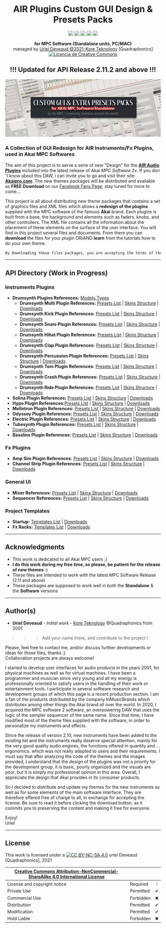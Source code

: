 <h1 align="center">AIR Plugins Custom GUI Design & Presets Packs</h1>
<p align="center">
  <img src="https://img.shields.io/badge/License-CC BY NC SA 4.0-lightgrey.svg" /> <img src="https://img.shields.io/badge/Code-XML-blue.svg" /> <img src="https://img.shields.io/badge/Images-PNG-purple.svg" /> <img src="https://img.shields.io/badge/AIR-Plugins-red.svg" /> <img src="https://img.shields.io/badge/Akai-MPC-yellow.svg" />
</p>
<p align="center">
  <b>for MPC Software (Standalone units, PC/MAC)</b><br/>
  managed by <u>Uriel Deveaud @2021-Kore Teknology</u> [Quadraphonics]<br/>
  <a rel="license" href="http://creativecommons.org/licenses/by-nc/4.0/"><img alt="Licencia de Creative Commons" style="border-width:0" src="https://i.creativecommons.org/l/by-nc/4.0/80x15.png" /></a><br/>
</p>
<h2 align="center">!!! Updated for API Release 2.11.2 and above !!!</h2>

![Header](header_project_customGUI_v2.jpg)

[comment]: <> (This is a comment, it will not be included)
  
### A Collection of GUI Redesign for AIR Instruments/Fx Plugins, used in Akai MPC Softwares

The aim of this project is to serve a serie of new "Design" for the [**AIR Audio Plugins**](https://www.airmusictech.com/) included into the latest release of Akai *MPC Software 2x*. If you don´t know about this DAW, i can invite you to go and visit their site: [**Akaipro.com**](https://www.akaipro.com/mpc-software). 
The new themes packages will be distributed and available as **FREE Download** on our [Facebook Fans Page](https://www.facebook.com/groups/2455369201273499), stay tuned for more to come... 

This project is all about distributing new theme packages that contains a set of graphics files and XML files which allows a **redesign of the plugins** supplied with the MPC software of the famous **Akai** brand. Each plugins is built from a base, the background and elements such as faders, knobs, and other controllers. The XML file contains all the information about the placement of these elements on the surface of the user interface. You will find in this project several files and documents. From there you can **download** the files for your plugin OR/AND **learn** from the tutorials how to do your own theme.

```diff 
By Downloading these files packages, you are accepting the terms of the CC BY NC SA 4.0 License
```
---

## API Directory (Work in Progress)

### Instruments Plugins

- **Drumsynth Plugins References:** [Models Types](Plugins%20API%20Documentation/Instruments-API-Drumsynth%20Models.md)
    - **Drumsynth Multi Plugin References:** [Presets List](Plugins%20API%20Documentation/Instruments-API-Drumsynth%20Multi%20Presets.md) | [Skins Structure](Plugins%20API%20Documentation/Instruments-API-Drumsynth%20Multi%20GUI.md) | [<ins>Downloads</ins>]()
    - **Drumsynth Kick Plugin References:** [Presets List](Plugins%20API%20Documentation/) | [Skins Structure]() | [<ins>Downloads</ins>]()
    - **Drumsynth Snare Plugin References:** [Presets List](Plugins%20API%20Documentation/) | [Skins Structure]() | [<ins>Downloads</ins>]()
    - **Drumsynth Hihat Plugin References:** [Presets List](Plugins%20API%20Documentation/) | [Skins Structure]() | [<ins>Downloads</ins>]()
    - **Drumsynth Clap Plugin References:** [Presets List](Plugins%20API%20Documentation/) | [Skins Structure]() | [<ins>Downloads</ins>]()
    - **Drumsynth Percussion Plugin References:** [Presets List](Plugins%20API%20Documentation/) | [Skins Structure]() | [<ins>Downloads</ins>]()
    - **Drumsynth Tom Plugin References:** [Presets List](Plugins%20API%20Documentation/) | [Skins Structure]() | [<ins>Downloads</ins>]()
    - **Drumsynth Crash Plugin References:** [Presets List](Plugins%20API%20Documentation/) | [Skins Structure]() | [<ins>Downloads</ins>]()
    - **Drumsynth Ride Plugin References:** [Presets List](Plugins%20API%20Documentation/) | [Skins Structure]() | [<ins>Downloads</ins>]()
- **Solina Plugin References:** [Presets List](Plugins%20API%20Documentation/) | [Skins Structure](Plugins%20API%20Documentation/Instruments-API-Solina%20GUI.md) | [<ins>Downloads</ins>](https://github.com/KoreTeknology/AIR-Plugins-GUI-Design-for-MPC-Software/blob/main/DOWNLOADS.md#custom-air-plugins-themes-releases---full-skin-packages)
- **Hype Plugin References:**[Presets List](Plugins%20API%20Documentation/) | [Skins Structure](Plugins%20API%20Documentation/Instruments-API-Hype%20GUI.md) | [<ins>Downloads</ins>]()
- **Mellotron Plugin References:** [Presets List](Plugins%20API%20Documentation/) | [Skins Structure]() | [<ins>Downloads</ins>]()
- **Odyssey Plugin References:** [Presets List](Plugins%20API%20Documentation/) | [Skins Structure]() | [<ins>Downloads</ins>]()
- **Electric Plugin References:** [Presets List](Plugins%20API%20Documentation/) | [Skins Structure]() | [<ins>Downloads</ins>]()
- **Tubesynth Plugin References:** [Presets List](Plugins%20API%20Documentation/) | [Skins Structure]() | [<ins>Downloads</ins>]()
- **Bassline Plugin References:** [Presets List](Plugins%20API%20Documentation/) | [Skins Structure]() | [<ins>Downloads</ins>]()

### Fx Plugins

- **Amp Sim Plugin References:** [Presets List](Plugins%20API%20Documentation/Fx-API-Amp%20Sim%20Presets.md) | [Skins Structure]() | [<ins>Downloads</ins>]()
- **Channel Strip Plugin References:** [Presets List](Plugins%20API%20Documentation/) | [Skins Structure]() | [<ins>Downloads</ins>]()

### General UI

- **Mixer References:** [Presets List]() | [Skins Structure]() | [<ins>Downloads</ins>]()
- **Sequencer References:** [Presets List]() | [Skins Structure]() | [<ins>Downloads</ins>]()

### Project Templates

- **Startup:** [Templates List]()  | [<ins>Downloads</ins>]()
- **Fx Racks:** [Templates List]() | [<ins>Downloads</ins>]()

---

## Acknowledgments

* This work is dedicated to all Akai MPC users ;)
* **I do  this work during my free time, so please, be patient for the release of new themes** :)
* These files are intended to work with the latest MPC Software Release (2.11 and above)
* These packages are supposed to work well in both  the **Standalone** & the **Software** versions

---

## Author(s)

* **Uriel Deveaud** - *Initial work* - [Kore Teknology](https://github.com/KoreTeknology) @Quadraphonics from 2001
>>> Add your name there, and contribute to the project !

Please, feel free to contact me, and/or discuss further developments or ideas for those files, thanks ;)<br/>
Collaboration projects are always welcome!</p>

I started to develop user interfaces for audio products in the years 2001, for physical machines as well as for virtual machines. I have been a programmer and musician since very young and all my energy is professionally oriented to satisfy users in the handling of their work or entertainment tools. I participate in several software research and development groups of which this page is a recent production section. I am a fan of the products distributed by the company InMusicBrands which distributes among other things the Akai brand all over the world. In 2020, I acquired the MPC software 2 software, an overpowering DAW that uses the logic of the sampler sequencer of the same name. Since that time, I have modified most of the theme files supplied with the software, in order to personalize my instruments and effects.

Since the release of version 2.10, new instruments have been added to the existing list and the instruments really deserve special attention, mainly for the very good quality audio engines, the functions offered in quantity and ... ergonomics. which was not really adapted to users and their requirements. I must say that after analyzing the code of the themes and the images provided, I understand that the design of the plugins was not a priority for the development group, it is basic, poorly organized and the visuals are poor, but it is simply my professional opinion in this area. Overall, I appreciate the design that Akai provides in its consumer products.

So I decided to distribute and update my themes for the new instruments as well as for some elements of the main software interface. They are therefore offered free of charge to all, in exchange for accepting the license. Be sure to read it before clicking the download button, as it commits you to preserving the content and making it free for everyone.

Enjoy!<br>
Uriel

---

## License

This work is licensed under a [![CC BY-NC-SA 4.0][cc-by-nc-sa-image]][cc-by-nc-sa] uriel Deveaud [Quadraphonics], 2021

[cc-by-nc-sa]: http://creativecommons.org/licenses/by-nc-sa/4.0/
[cc-by-nc-sa-image]: https://licensebuttons.net/l/by-nc-sa/4.0/88x31.png
[cc-by-nc-sa-shield]: https://img.shields.io/badge/License-CC%20BY--NC--SA%204.0-lightgrey.svg

|[Creative Commons Attribution-NonCommercial-ShareAlike 4.0 International License][cc-by-nc-sa]|||
| ------------------------------------------------- | --------- | :--------: |
| License and copyright notice | Required  | &#10069; |
| Private Use                  | Permitted | &#10004; |
| Commercial Use               | Forbidden | &#10006; |
| Distribution                 | Permitted | &#10004; |
| Modification                 | Permitted | &#10004; |
| Hold Liable                  | Forbidden | &#10006; |
